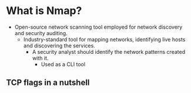 # What is Nmap?

- Open-source network scanning tool employed for network discovery and security auditing.
  - Industry-standard tool for mapping networks, identifying live hosts and discovering the services.
    - A security analyst should identify the network patterns created with it.
      - Used as a CLI tool

## TCP flags in a nutshell
